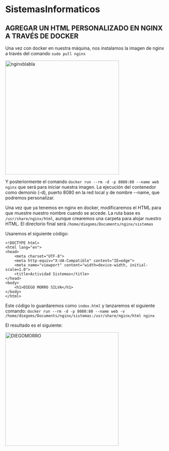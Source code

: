 # SistemasInformaticos

## AGREGAR UN HTML PERSONALIZADO EN NGINX A TRAVÉS DE DOCKER

Una vez con docker en nuestra máquina, nos instalamos la imagen de nginx a través del comando 
``sudo pull nginx``

<img width="359" alt="nginxblabla" src="https://user-images.githubusercontent.com/91744554/168890234-c037c722-24d5-41d7-ad14-c3fa22270aa5.png">

Y posteriormente el comando ``docker run --rm -d -p 8080:80 --name web nginx`` que será para iniciar nuestra imagen. La ejecución del contenedor como demonio (-d), puerto 8080 en la red local y de nombre --name, que podremos personalizar.

Una vez que ya tenemos en nginx en docker, modificaremos el HTML para que muestre nuestro nombre cuando se accede.
La ruta base es ``/usr/share/nginx/html``, aunque crearemos una carpeta para alojar nuestro HTML. El directorio final será
``/home/diegoms/Documents/nginx/sistemas``

Usaremos el siguiente código:
``` 
<!DOCTYPE html>
<html lang="en">
<head>
    <meta charset="UTF-8">
    <meta http-equiv="X-UA-Compatible" content="IE=edge">
    <meta name="viewport" content="width=device-width, initial-scale=1.0">
    <title>Actividad Sistemas</title>
</head>
<body>
    <h1>DIEGO MORRO SILVA</h1>
</body>
</html>
```

Este código lo guardaremos como ``index.html`` y lanzaremos el siguiente comando:
``docker run --rm -d -p 8080:80 --name web -v /home/diegoms/Documents/nginx/sistemas:/usr/share/nginx/html nginx``

El resultado es el siguiente:

<img width="358" alt="DIEGOMORRO" src="https://user-images.githubusercontent.com/91744554/168892420-6fe8a703-33f9-4ca7-963a-b4fb572a5656.png">




